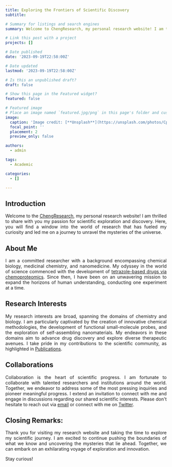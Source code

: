 ```yaml
---
title: Exploring the Frontiers of Scientific Discovery
subtitle: 

# Summary for listings and search engines
summary: Welcome to ChengResearch, my personal research website! I am thrilled to share with you my passion for scientific exploration and discovery. Here, you will find a window into the world of research that has fueled my curiosity and led me on a journey to unravel the mysteries of the universe.

# Link this post with a project
projects: []

# Date published
date: '2023-09-19T22:58:00Z'

# Date updated
lastmod: '2023-09-19T22:58:00Z'

# Is this an unpublished draft?
draft: false

# Show this page in the Featured widget?
featured: false

# Featured image
# Place an image named `featured.jpg/png` in this page's folder and customize its options here.
image:
  caption: 'Image credit: [**Unsplash**](https://unsplash.com/photos/CpkOjOcXdUY)'
  focal_point: ''
  placement: 2
  preview_only: false

authors:
  - admin

tags:
  - Academic

categories:
  - []

---
```


## Introduction

<p style='text-align: justify;'> Welcome to the <a href="https://chengresearch.com/">ChengResearch</a>, my personal research website! I am thrilled to share with you my passion for scientific exploration and discovery. Here, you will find a window into the world of research that has fueled my curiosity and led me on a journey to unravel the mysteries of the universe. </p>

## About Me

<p style='text-align: justify;'> I am a committed researcher with a background encompassing chemical biology, medicinal chemistry, and nanomedicine. My odyssey in the world of science commenced with the development of <a href="https://chengresearch.com/publication/angew1/">tetrazole-based drugs via chemoproteomics</a>. Since then, I have been on an unwavering mission to expand the horizons of human understanding, conducting one experiment at a time. </p>

## Research Interests

<p style='text-align: justify;'> My research interests are broad, spanning the domains of chemistry and biology. I am particularly captivated by the creation of innovative chemical methodologies, the development of functional small-molecule probes, and the exploration of self-assembling nanomaterials. My endeavors in these domains aim to advance drug discovery and explore diverse therapeutic avenues. I take pride in my contributions to the scientific community, as highlighted in <a href="https://chengresearch.com/#featured">Publications</a>.</p>

## Collaborations

<p style='text-align: justify;'> Collaboration is the heart of scientific progress. I am fortunate to collaborate with talented researchers and institutions around the world. Together, we endeavor to address some of the most pressing inquiries and pioneer meaningful progress. I extend an invitation to connect with me and engage in discussions regarding our shared scientific interests. Please don't hesitate to reach out via <a href="mailto:ke.cheng@my.cityu.edu.hk">email</a> or connect with me on <a href="https://twitter.com/kecheng55">Twitter</a>. </p>

## Closing Remarks:

<p style='text-align: justify;'> Thank you for visiting my research website and taking the time to explore my scientific journey. I am excited to continue pushing the boundaries of what we know and uncovering the mysteries that lie ahead. Together, we can embark on an exhilarating voyage of exploration and innovation. </p>
<p style='text-align: justify;'> Stay curious! </p>


